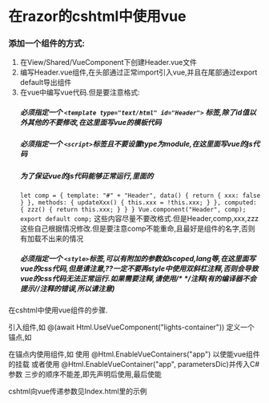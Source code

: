 # 在razor的cshtml中使用vue

### 添加一个组件的方式:
1. 在View/Shared/VueComponent下创建Header.vue文件
2. 编写Header.vue组件,在头部通过正常import引入vue,并且在尾部通过export default导出组件
3. 在vue中编写vue代码.但是要注意格式:
    ##### 必须指定一个 ```<template type="text/html" id="Header">``` 标签,除了id值以外其他的不要修改,在这里面写vue的模板代码
    ##### 必须指定一个 ```<script>```标签且不要设置type为module,在这里面写vue的js代码
    #####  为了保证vue的js代码能够正常运行,里面的 
    `let comp = {
    template: "#" + "Header",
    data() {
    return {
    xxx: false
    }
    },
    methods: {
    updateXxx() {
    this.xxx = !this.xxx;
    }
    },
    computed: {
    zzz() {
    return this.xxx;
    }
    }
    }
    Vue.component("Header", comp);
    export default comp;`
    这些内容尽量不要改格式.但是Header,comp,xxx,zzz这些自己根据情况修改.但是要注意comp不能重命,且最好是组件的名字,否则有加载不出来的情况
    ##### 必须指定一个 ```<style>```标签,可以有附加的参数如scoped,lang等,在这里面写vue的css代码,但是请注意,??一定不要再style中使用双斜杠注释,否则会导致vue的css代码无法正常运行.如果需要注释,请使用/* */注释(有的编译器不会提示//注释的错误,所以请注意)


在cshtml中使用vue组件的步骤.

引入组件,如  @(await Html.UseVueComponent("lights-container"))
定义一个锚点,如  <div id="app"></div>
在锚点内使用组件,如 <lights-container></lights-container>
使用 @Html.EnableVueContainers("app") 以使能vue组件的挂载
或者使用 @Html.EnableVueContainer("app", parametersDic)并传入C#参数
三步的顺序不能差,即先声明后使用,最后使能

cshtml向vue传递参数见Index.html里的示例
